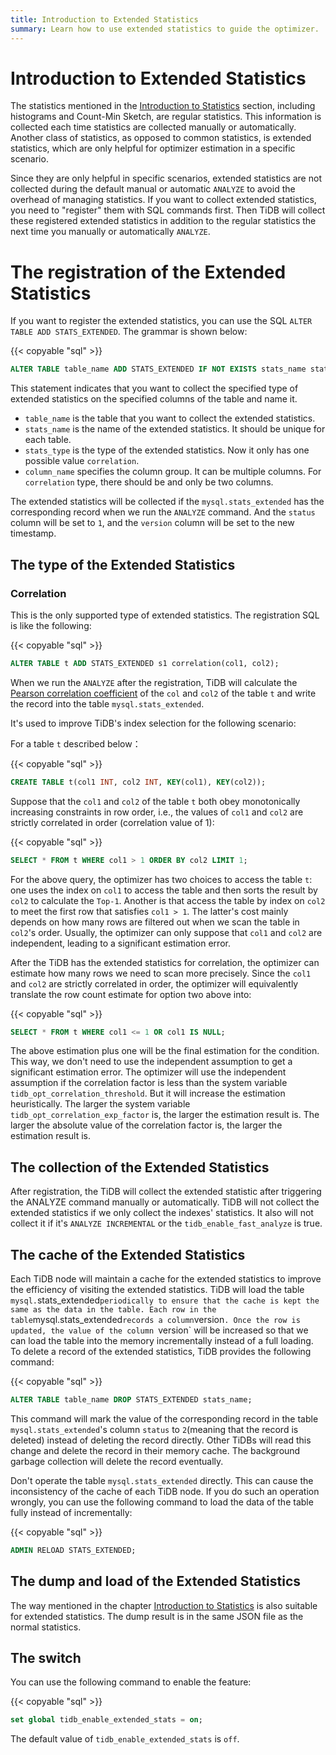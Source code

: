 ```yaml
---
title: Introduction to Extended Statistics
summary: Learn how to use extended statistics to guide the optimizer.
---
```


# Introduction to Extended Statistics

The statistics mentioned in the [Introduction to Statistics](/statistics.md) section, including histograms and Count-Min Sketch, are regular statistics. This information is collected each time statistics are collected manually or automatically. Another class of statistics, as opposed to common statistics, is extended statistics, which are only helpful for optimizer estimation in a specific scenario.

Since they are only helpful in specific scenarios, extended statistics are not collected during the default manual or automatic `ANALYZE` to avoid the overhead of managing statistics. If you want to collect extended statistics, you need to "register" them with SQL commands first. Then TiDB will collect these registered extended statistics in addition to the regular statistics the next time you manually or automatically `ANALYZE`.

# The registration of the Extended Statistics

If you want to register the extended statistics, you can use the SQL `ALTER TABLE ADD STATS_EXTENDED`. The grammar is shown below:

{{< copyable "sql" >}}

```sql
ALTER TABLE table_name ADD STATS_EXTENDED IF NOT EXISTS stats_name stats_type(column_name, column_name...);
```

This statement indicates that you want to collect the specified type of extended statistics on the specified columns of the table and name it.

- `table_name` is the table that you want to collect the extended statistics.
- `stats_name` is the name of the extended statistics. It should be unique for each table.
- `stats_type` is the type of the extended statistics. Now it only has one possible value `correlation`.
- `column_name` specifies the column group. It can be multiple columns. For `correlation` type, there should be and only be two columns.

The extended statistics will be collected if the `mysql.stats_extended` has the corresponding record when we run the `ANALYZE` command. And the `status` column will be set to `1`, and the `version` column will be set to the new timestamp.

## The type of the Extended Statistics

### Correlation

This is the only supported type of extended statistics. The registration SQL is like the following:

{{< copyable "sql" >}}

```sql
ALTER TABLE t ADD STATS_EXTENDED s1 correlation(col1, col2);
```

When we run the `ANALYZE` after the registration, TiDB will calculate the [Pearson correlation coefficient](https://en.wikipedia.org/wiki/Pearson_correlation_coefficient) of the `col` and `col2` of the table `t` and write the record into the table `mysql.stats_extended`.

It's used to improve TiDB's index selection for the following scenario:

For a table `t` described below：

{{< copyable "sql" >}}

```sql
CREATE TABLE t(col1 INT, col2 INT, KEY(col1), KEY(col2));
```

Suppose that the `col1` and `col2` of the table `t` both obey monotonically increasing constraints in row order, i.e., the values of `col1` and `col2` are strictly correlated in order (correlation value of 1):

{{< copyable "sql" >}}

```sql
SELECT * FROM t WHERE col1 > 1 ORDER BY col2 LIMIT 1;
```

For the above query, the optimizer has two choices to access the table `t`: one uses the index on `col1` to access the table and then sorts the result by `col2` to calculate the `Top-1`. Another is that access the table by index on `col2` to meet the first row that satisfies `col1 > 1`. The latter's cost mainly depends on how many rows are filtered out when we scan the table in `col2`'s order. Usually, the optimizer can only suppose that `col1` and `col2` are independent, leading to a significant estimation error.

After the TiDB has the extended statistics for correlation, the optimizer can estimate how many rows we need to scan more precisely. Since the `col1` and `col2` are strictly correlated in order, the optimizer will equivalently translate the row count estimate for option two above into:

{{< copyable "sql" >}}

```sql
SELECT * FROM t WHERE col1 <= 1 OR col1 IS NULL;
```

The above estimation plus one will be the final estimation for the condition. This way, we don't need to use the independent assumption to get a significant estimation error.
The optimizer will use the independent assumption if the correlation factor is less than the system variable `tidb_opt_correlation_threshold`. But it will increase the estimation heuristically. The larger the system variable `tidb_opt_correlation_exp_factor` is, the larger the estimation result is. The larger the absolute value of the correlation factor is, the larger the estimation result is.

## The collection of the Extended Statistics
After registration, the TiDB will collect the extended statistic after triggering the ANALYZE command manually or automatically. TiDB will not collect the extended statistics if we only collect the indexes' statistics. It also will not collect it if it's `ANALYZE INCREMENTAL` or the `tidb_enable_fast_analyze` is true.

## The cache of the Extended Statistics

Each TiDB node will maintain a cache for the extended statistics to improve the efficiency of visiting the extended statistics. TiDB will load the table `mysql.`stats_extended` periodically to ensure that the cache is kept the same as the data in the table. Each row in the table `mysql.stats_extended` records a column `version`. Once the row is updated, the value of the column `version` will be increased so that we can load the table into the memory incrementally instead of a full loading.
To delete a record of the extended statistics, TiDB provides the following command:

{{< copyable "sql" >}}

```sql
ALTER TABLE table_name DROP STATS_EXTENDED stats_name;
```

This command will mark the value of the corresponding record in the table `mysql.stats_extended`'s column `status` to `2`(meaning that the record is deleted) instead of deleting the record directly. Other TiDBs will read this change and delete the record in their memory cache. The background garbage collection will delete the record eventually.

Don't operate the table `mysql.stats_extended` directly. This can cause the inconsistency of the cache of each TiDB node. If you do such an operation wrongly, you can use the following command to load the data of the table fully instead of incrementally:

{{< copyable "sql" >}}

```sql
ADMIN RELOAD STATS_EXTENDED;
```

## The dump and load of the Extended Statistics

The way mentioned in the chapter [Introduction to Statistics](/statistics.md) is also suitable for extended statistics. The dump result is in the same JSON file as the normal statistics.

## The switch

You can use the following command to enable the feature: 

{{< copyable "sql" >}}

```sql
set global tidb_enable_extended_stats = on;
```

The default value of `tidb_enable_extended_stats` is `off`.
